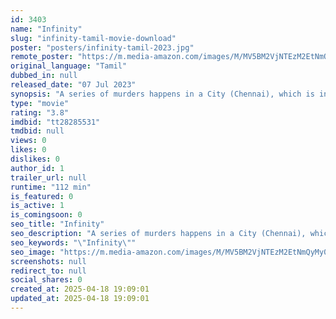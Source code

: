 ```yaml
---
id: 3403
name: "Infinity"
slug: "infinity-tamil-movie-download"
poster: "posters/infinity-tamil-2023.jpg"
remote_poster: "https://m.media-amazon.com/images/M/MV5BM2VjNTEzM2EtNmQyMy00ZWFjLTk4NzctOGEzYTNiYzg2MmJmXkEyXkFqcGc@._V1_SX300.jpg"
original_language: "Tamil"
dubbed_in: null
released_date: "07 Jul 2023"
synopsis: "A series of murders happens in a City (Chennai), which is investigated by CBI Officer Evvi Ilavalavan (Natty Natraj). Will he find the answers for the question Who, How and Why of the crime, that too in time?"
type: "movie"
rating: "3.8"
imdbid: "tt28285531"
tmdbid: null
views: 0
likes: 0
dislikes: 0
author_id: 1
trailer_url: null
runtime: "112 min"
is_featured: 0
is_active: 1
is_comingsoon: 0
seo_title: "Infinity"
seo_description: "A series of murders happens in a City (Chennai), which is investigated by CBI Officer Evvi Ilavalavan (Natty Natraj). Will he find the answers for the question Who, How and Why of the crime, that too in time?"
seo_keywords: "\"Infinity\""
seo_image: "https://m.media-amazon.com/images/M/MV5BM2VjNTEzM2EtNmQyMy00ZWFjLTk4NzctOGEzYTNiYzg2MmJmXkEyXkFqcGc@._V1_SX300.jpg"
screenshots: null
redirect_to: null
social_shares: 0
created_at: 2025-04-18 19:09:01
updated_at: 2025-04-18 19:09:01
---
```


